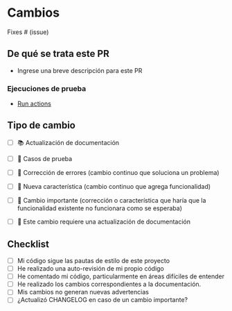 # Cambios
<!-- Incluya un resumen del cambio y qué problema se solucionó. -->
<!-- Incluya también la motivación y el contexto pertinentes. -->
<!-- Enumere las dependencias necesarias para este cambio. -->

Fixes # (issue)


## De qué se trata este PR

- Ingrese una breve descripción para este PR


### Ejecuciones de prueba

- [Run actions]()


## Tipo de cambio
<!-- Elimine las opciones que no sean relevantes. -->
- [ ] 📚 Actualización de documentación
- [ ] 🧪 Casos de prueba
- [ ] 🐞 Corrección de errores (cambio continuo que soluciona un problema)
- [ ] 🔬 Nueva característica (cambio continuo que agrega funcionalidad)
- [ ] 🚨 Cambio importante (corrección o característica que haría que la funcionalidad existente no funcionara como se esperaba)
- [ ] 📝 Este cambio requiere una actualización de documentación


## Checklist

- [ ] Mi código sigue las pautas de estilo de este proyecto
- [ ] He realizado una auto-revisión de mi propio código
- [ ] He comentado mi código, particularmente en áreas difíciles de entender
- [ ] He realizado los cambios correspondientes a la documentación.
- [ ] Mis cambios no generan nuevas advertencias
- [ ] ¿Actualizó CHANGELOG en caso de un cambio importante?